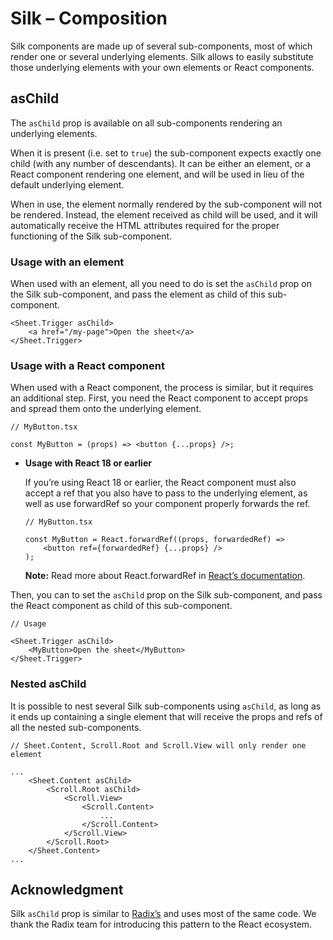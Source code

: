 # Silk – Composition

Silk components are made up of several sub-components, most of which render one or several underlying elements. Silk allows to easily substitute those underlying elements with your own elements or React components.

## asChild

The `asChild` prop is available on all sub-components rendering an underlying elements. 

When it is present (i.e. set to `true`) the sub-component expects exactly one child (with any number of descendants). It can be either an element, or a React component rendering one element, and will be used in lieu of the default underlying element.

When in use, the element normally rendered by the sub-component will not be rendered. Instead, the element received as child will be used, and it will automatically receive the HTML attributes required for the proper functioning of the Silk sub-component.

### Usage with an element

When used with an element, all you need to do is set the `asChild` prop on the Silk sub-component, and pass the element as child of this sub-component.

```tsx
<Sheet.Trigger asChild>
	<a href="/my-page">Open the sheet</a>
</Sheet.Trigger>
```

### Usage with a React component

When used with a React component, the process is similar, but it requires an additional step. First, you need the React component to accept props and spread them onto the underlying element.

```tsx
// MyButton.tsx

const MyButton = (props) => <button {...props} />;
```

- **Usage with React 18 or earlier**
    
    If you’re using React 18 or earlier, the React component must also accept a ref that you also have to pass to the underlying element, as well as use forwardRef so your component properly forwards the ref.
    
    ```tsx
    // MyButton.tsx
    
    const MyButton = React.forwardRef((props, forwardedRef) =>
    	<button ref={forwardedRef} {...props} />
    );
    ```
    
    **Note:** Read more about React.forwardRef in [React’s documentation](https://react.dev/reference/react/forwardRef).
    

Then, you can to set the `asChild` prop on the Silk sub-component, and pass the React component as child of this sub-component.

```tsx
// Usage

<Sheet.Trigger asChild>
	<MyButton>Open the sheet</MyButton>
</Sheet.Trigger>
```

### Nested asChild

It is possible to nest several Silk sub-components using `asChild`, as long as it ends up containing a single element that will receive the props and refs of all the nested sub-components.

```tsx
// Sheet.Content, Scroll.Root and Scroll.View will only render one element

...
	<Sheet.Content asChild>
		<Scroll.Root asChild>
			<Scroll.View>
				<Scroll.Content>
					...
				</Scroll.Content>
			</Scroll.View>
		</Scroll.Root>
	</Sheet.Content>
...
```

## Acknowledgment

Silk `asChild` prop is similar to [Radix’s](https://www.radix-ui.com/primitives/docs/guides/composition) and uses most of the same code. We thank the Radix team for introducing this pattern to the React ecosystem.